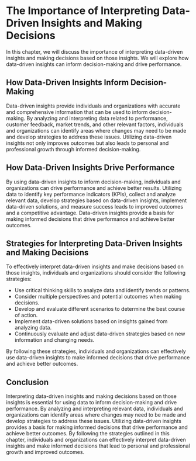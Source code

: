 The Importance of Interpreting Data-Driven Insights and Making Decisions
===========================================================================================================================================

In this chapter, we will discuss the importance of interpreting data-driven insights and making decisions based on those insights. We will explore how data-driven insights can inform decision-making and drive performance.

How Data-Driven Insights Inform Decision-Making
-----------------------------------------------

Data-driven insights provide individuals and organizations with accurate and comprehensive information that can be used to inform decision-making. By analyzing and interpreting data related to performance, customer feedback, market trends, and other relevant factors, individuals and organizations can identify areas where changes may need to be made and develop strategies to address these issues. Utilizing data-driven insights not only improves outcomes but also leads to personal and professional growth through informed decision-making.

How Data-Driven Insights Drive Performance
------------------------------------------

By using data-driven insights to inform decision-making, individuals and organizations can drive performance and achieve better results. Utilizing data to identify key performance indicators (KPIs), collect and analyze relevant data, develop strategies based on data-driven insights, implement data-driven solutions, and measure success leads to improved outcomes and a competitive advantage. Data-driven insights provide a basis for making informed decisions that drive performance and achieve better outcomes.

Strategies for Interpreting Data-Driven Insights and Making Decisions
---------------------------------------------------------------------

To effectively interpret data-driven insights and make decisions based on those insights, individuals and organizations should consider the following strategies:

* Use critical thinking skills to analyze data and identify trends or patterns.
* Consider multiple perspectives and potential outcomes when making decisions.
* Develop and evaluate different scenarios to determine the best course of action.
* Implement data-driven solutions based on insights gained from analyzing data.
* Continuously evaluate and adjust data-driven strategies based on new information and changing needs.

By following these strategies, individuals and organizations can effectively use data-driven insights to make informed decisions that drive performance and achieve better outcomes.

Conclusion
----------

Interpreting data-driven insights and making decisions based on those insights is essential for using data to inform decision-making and drive performance. By analyzing and interpreting relevant data, individuals and organizations can identify areas where changes may need to be made and develop strategies to address these issues. Utilizing data-driven insights provides a basis for making informed decisions that drive performance and achieve better outcomes. By following the strategies outlined in this chapter, individuals and organizations can effectively interpret data-driven insights and make informed decisions that lead to personal and professional growth and improved outcomes.
